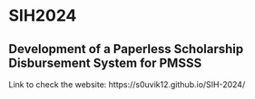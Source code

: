 <h1>SIH2024</h1>
<h2>Development of a Paperless Scholarship Disbursement System for PMSSS</h2>
 Link to check the website: https://s0uvik12.github.io/SIH-2024/
